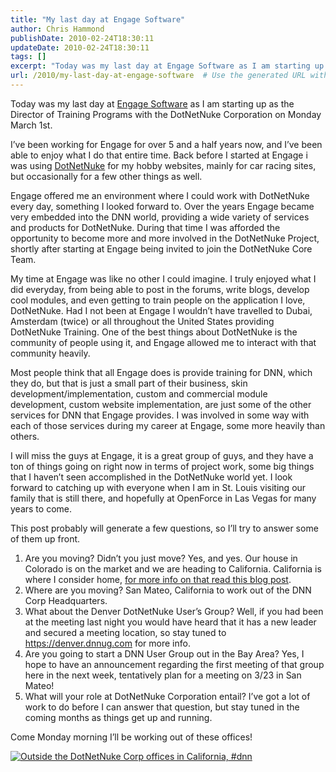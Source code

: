 ```yaml
---
title: "My last day at Engage Software"
author: Chris Hammond
publishDate: 2010-02-24T18:30:11
updateDate: 2010-02-24T18:30:11
tags: []
excerpt: "Today was my last day at Engage Software as I am starting up as the Director of Training Programs with the DotNetNuke Corporation on Monday March 1st.  I’ve been working for Engage for over 5 and a half years now, and I’ve been able to enjoy what I do that entire time. Back before I started at Engage i was using DotNetNuke for my hobby websites, mainly for car racing sites, but occasionally for a few other things as well.  Engage offered me an environment where I could work with DotNetNuke every day, something I looked forward to. Over the years Engage became very embedded into the DNN world, providing a wide variety of services and products for DotNetNuke. During that time I was afforded the opportunity to become more and more involved in the DotNetNuke Project, shortly after starting at Engage being invited to join the DotNetNuke Core Team."
url: /2010/my-last-day-at-engage-software  # Use the generated URL with year
---
```

<p>Today was my last day at <a href="https://www.engagesoftware.com" target="_blank">Engage Software</a> as I am starting up as the Director of Training Programs with the DotNetNuke Corporation on Monday March 1st.</p>  <p>I’ve been working for Engage for over 5 and a half years now, and I’ve been able to enjoy what I do that entire time. Back before I started at Engage i was using <a href="https://www.dotnetnuke.com/" target="_blank">DotNetNuke</a> for my hobby websites, mainly for car racing sites, but occasionally for a few other things as well.</p>  <p>Engage offered me an environment where I could work with DotNetNuke every day, something I looked forward to. Over the years Engage became very embedded into the DNN world, providing a wide variety of services and products for DotNetNuke. During that time I was afforded the opportunity to become more and more involved in the DotNetNuke Project, shortly after starting at Engage being invited to join the DotNetNuke Core Team.</p>  <p>My time at Engage was like no other I could imagine. I truly enjoyed what I did everyday, from being able to post in the forums, write blogs, develop cool modules, and even getting to train people on the application I love, DotNetNuke. Had I not been at Engage I wouldn’t have travelled to Dubai, Amsterdam (twice) or all throughout the United States providing DotNetNuke Training. One of the best things about DotNetNuke is the community of people using it, and Engage allowed me to interact with that community heavily.</p>  <p>Most people think that all Engage does is provide training for DNN, which they do, but that is just a small part of their business, skin development/implementation, custom and commercial module development, custom website implementation, are just some of the other services for DNN that Engage provides. I was involved in some way with each of those services during my career at Engage, some more heavily than others.</p>  <p>I will miss the guys at Engage, it is a great group of guys, and they have a ton of things going on right now in terms of project work, some big things that I haven’t seen accomplished in the DotNetNuke world yet. I look forward to catching up with everyone when I am in St. Louis visiting our family that is still there, and hopefully at OpenForce in Las Vegas for many years to come.</p>  <p>This post probably will generate a few questions, so I’ll try to answer some of them up front.</p>  <ol>   <li>Are you moving? Didn’t you just move? Yes, and yes. Our house in Colorado is on the market and we are heading to California. California is where I consider home, <a href="https://www.chrishammond.com/blog/itemid/1895/two-announcements-going-home-and-we-are-having-a" target="_blank">for more info on that read this blog post</a>.</li>    <li>Where are you moving? San Mateo, California to work out of the DNN Corp Headquarters.</li>    <li>What about the Denver DotNetNuke User’s Group? Well, if you had been at the meeting last night you would have heard that it has a new leader and secured a meeting location, so stay tuned to <a href="https://denver.dnnug.com">https://denver.dnnug.com</a> for more info.</li>    <li>Are you going to start a DNN User Group out in the Bay Area? Yes, I hope to have an announcement regarding the first meeting of that group here in the next week, tentatively plan for a meeting on 3/23 in San Mateo!</li>    <li>What will your role at DotNetNuke Corporation entail? I’ve got a lot of work to do before I can answer that question, but stay tuned in the coming months as things get up and running.</li> </ol>  <p>Come Monday morning I’ll be working out of these offices!</p>  <p><a title="Outside the DotNetNuke Corp offices in California, #dnn" href="https://www.flickr.com/photos/17726343@N00/4256628835/"><img border="0" alt="Outside the DotNetNuke Corp offices in California, #dnn" src="https://static.flickr.com/4066/4256628835_d62ef8316c.jpg" /></a></p>
